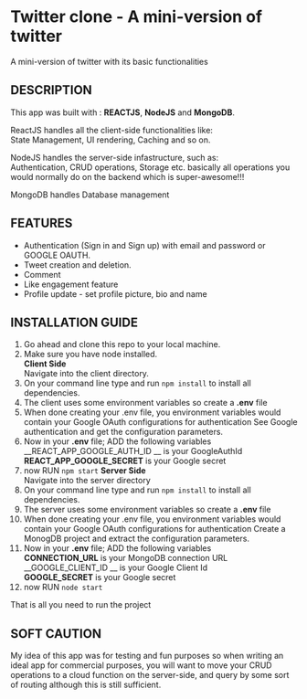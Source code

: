 # Twitter clone - A mini-version of twitter
A mini-version of twitter with its basic functionalities

## DESCRIPTION
This app was built with : __REACTJS__, __NodeJS__ and __MongoDB__.

ReactJS handles all the client-side functionalities like: <br>
State Management, UI rendering, Caching and so on.

NodeJS handles the server-side infastructure, such as: <br>
Authentication, CRUD operations, Storage etc. basically all operations you would normally do on the backend which is super-awesome!!!

MongoDB handles Database management

## FEATURES
- Authentication (Sign in and Sign up) with email and password or GOOGLE OAUTH.
- Tweet creation and deletion.
- Comment 
- Like engagement feature
- Profile update - set profile picture, bio and name 

## INSTALLATION GUIDE
1. Go ahead and clone this repo to your local machine.
2. Make sure you have node installed. <br>
__Client Side__ <br>
Navigate into the client directory. <br>
3. On your command line type and run `npm install` to install all dependencies.
4. The client uses some environment variables so create a __.env__ file
5. When done creating your .env file, you environment variables would contain your Google OAuth configurations for authentication
   See Google authentication and get the configuration parameters.
6. Now in your __.env__ file; ADD the following variables <br>
   __REACT_APP_GOOGLE_AUTH_ID __ is your GoogleAuthId <br>
   __REACT_APP_GOOGLE_SECRET__ is your Google secret <br>
7. now RUN `npm start`
__Server Side__ <br>
Navigate into the server directory <br>
8. On your command line type and run `npm install` to install all dependencies.
9. The server uses some environment variables so create a __.env__ file
10. When done creating your .env file, you environment variables would contain your Google OAuth configurations for authentication
   Create a MonogDB project and extract the configuration parameters.
11. Now in your __.env__ file; ADD the following variables <br>
   __CONNECTION_URL__ is your MongoDB connection URL <br>
   __GOOGLE_CLIENT_ID __ is your Google Client Id <br>
   __GOOGLE_SECRET__ is your Google secret <br>
12. now RUN `node start`

That is all you need to run the project 

## SOFT CAUTION
My idea of this app was for testing and fun purposes so when writing an ideal app for commercial purposes, you will want to move your CRUD operations to a cloud function on the server-side, and query by some sort of routing although this is still sufficient.
   

